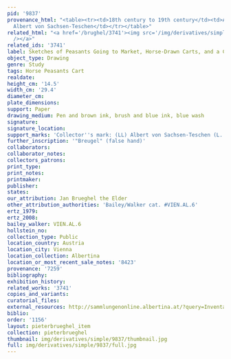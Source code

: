 ```yaml
---
pid: '9837'
provenance_html: "<table><tr><td>18th century to 19th century</td><td>Austria Vienna</td><td>Herzog
  Albert von Sachsen-Teschen</td></tr></table>"
related_html: "<a href='/brughel/3741'><img src='/img/derivatives/simple/3741/thumbnail.jpg'
  /></a>"
related_ids: '3741'
label: Sketches of Peasants Going to Market, Horse-Drawn Carts, and a Cutler
object_type: Drawing
genre: Study
tags: Horse Peasants Cart
realdate: 
height_cm: '14.5'
width_cm: '29.4'
diameter_cm: 
plate_dimensions: 
support: Paper
drawing_medium: Pen and brown ink, brush and blue ink, blue wash
signature: 
signature_location: 
support_marks: 'Collector''s mark: (LL) Albert von Sachsen-Teschen (L. 174)'
further_inscription: '"Breugel" (false hand)'
collaborators: 
collaborator_notes: 
collectors_patrons: 
print_type: 
print_notes: 
printmaker: 
publisher: 
states: 
our_attribution: Jan Brueghel the Elder
other_attribution_authorities: 'Bailey/Walker cat. #VIEN.AL.6'
ertz_1979: 
ertz_2008: 
bailey_walker: VIEN.AL.6
hollstein_no: 
collection_type: Public
location_country: Austria
location_city: Vienna
location_collection: Albertina
location_or_most_recent_sale_notes: '8423'
provenance: '7259'
bibliography: 
exhibition_history: 
related_works: '3741'
copies_and_variants: 
curatorial_files: 
external_resources: http://sammlungenonline.albertina.at/?query=Inventarnummer%3D%5B8423%5D&showtype=record
biblio: 
order: '1156'
layout: pieterbrueghel_item
collection: pieterbrueghel
thumbnail: img/derivatives/simple/9837/thumbnail.jpg
full: img/derivatives/simple/9837/full.jpg
---
```

